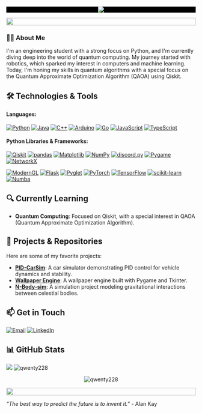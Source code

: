 <!-- Full-width black background with centered GIF -->
<p align="center" style="background-color:black;">
    <img src="https://github.com/user-attachments/assets/783484c2-635e-4bf2-9e67-55814118b613">
</p>
<!-- section line-->
<img src="https://i.imgur.com/dBaSKWF.gif" height="20" width="100%">

### 🧑‍💻 About Me
I'm an engineering student with a strong focus on Python, and I'm currently diving deep into the world of quantum computing. My journey started with robotics, which sparked my interest in computers and machine learning. Today, I'm honing my skills in quantum algorithms with a special focus on the Quantum Approximate Optimization Algorithm (QAOA) using Qiskit.

## 🛠️ Technologies & Tools
#### **Languages:**
[![Python](https://img.shields.io/badge/Python-3776AB?style=flat-square&logo=python&logoColor=white)](https://www.python.org/)
[![Java](https://img.shields.io/badge/Java-%23ED8B00.svg?style=flat-square&logo=openjdk&logoColor=white)](https://www.java.com/)
[![C++](https://img.shields.io/badge/C%2B%2B-00599C?style=flat-square&logo=c%2B%2B&logoColor=white)](https://isocpp.org/)
[![Arduino](https://img.shields.io/badge/Arduino-00979D?style=flat-square&logo=arduino&logoColor=white)](https://www.arduino.cc/)
[![Go](https://img.shields.io/badge/Go-00ADD8?style=flat-square&logo=go&logoColor=white)](https://golang.org/)
[![JavaScript](https://img.shields.io/badge/JavaScript-F7DF1E?style=flat-square&logo=javascript&logoColor=black)](https://developer.mozilla.org/en-US/docs/Web/JavaScript)
[![TypeScript](https://img.shields.io/badge/TypeScript-3178C6?style=flat-square&logo=typescript&logoColor=white)](https://www.typescriptlang.org/)

#### **Python Libraries & Frameworks:**
[![Qiskit](https://img.shields.io/badge/Qiskit-5A2E81?style=flat-square&logo=qiskit&logoColor=white)](https://qiskit.org/)
[![pandas](https://img.shields.io/badge/pandas-150458?style=flat-square&logo=pandas&logoColor=white)](https://pandas.pydata.org/)
[![Matplotlib](https://img.shields.io/badge/Matplotlib-003C71?style=flat-square&logo=matplotlib&logoColor=white)](https://matplotlib.org/) 
[![NumPy](https://img.shields.io/badge/NumPy-013243?style=flat-square&logo=numpy&logoColor=white)](https://numpy.org/)
[![discord.py](https://img.shields.io/badge/discord.py-7289DA?style=flat-square&logo=discord&logoColor=white)](https://discordpy.readthedocs.io/)
[![Pygame](https://img.shields.io/badge/Pygame-6ff031?style=flat-square&logo=pygame&logoColor=white)](https://www.pygame.org/)
[![NetworkX](https://img.shields.io/badge/NetworkX-008000?style=flat-square&logo=networkx&logoColor=white)](https://networkx.github.io/)

[![ModernGL](https://img.shields.io/badge/ModernGL-000000?style=flat-square&logo=modern-gl&logoColor=white)](https://moderngl.com/) 
[![Flask](https://img.shields.io/badge/Flask-000000?style=flat-square&logo=flask&logoColor=white)](https://flask.palletsprojects.com/)
[![Pyglet](https://img.shields.io/badge/Pyglet-ff6666?style=flat-square&logo=pyglet&logoColor=white)](https://pyglet.org/)
[![PyTorch](https://img.shields.io/badge/PyTorch-EE4C2C?style=flat-square&logo=pytorch&logoColor=white)](https://pytorch.org/)
[![TensorFlow](https://img.shields.io/badge/TensorFlow-FF6F00?style=flat-square&logo=tensorflow&logoColor=white)](https://www.tensorflow.org/)
[![scikit-learn](https://img.shields.io/badge/scikit--learn-F7931E?style=flat-square&logo=scikit-learn&logoColor=white)](https://scikit-learn.org/)
[![Numba](https://img.shields.io/badge/Numba-009639?style=flat-square&logo=numba&logoColor=white)](http://numba.pydata.org/)  


## 🔍 Currently Learning
- **Quantum Computing**: Focused on Qiskit, with a special interest in QAOA (Quantum Approximate Optimization Algorithm).

## 🌱 Projects & Repositories
Here are some of my favorite projects:

- **[PID-CarSim](https://github.com/Qwenty228/pid-car-simulator)**: A car simulator demonstrating PID control for vehicle dynamics and stability.
- **[Wallpaper Engine](https://github.com/Qwenty228/Wall-Paper)**: A wallpaper engine built with Pygame and Tkinter.
- **[N-Body-sim](https://github.com/Qwenty228/N-Body-Simulation)**: A simulation project modeling gravitational interactions between celestial bodies.

## 📫 Get in Touch
[![Email](https://img.shields.io/badge/Email-c54133?style=flat-square&logo=gmail&logoColor=white)](mailto:nathan.kittichai@gmail.com)
[![LinkedIn](https://img.shields.io/badge/LinkedIn-0077B5?style=flat-square&logo=linkedin&logoColor=white)](https://www.linkedin.com/in/nathan-kittichaikoonkij/)


## 📊 GitHub Stats
<p>
<img src="https://github-readme-stats.vercel.app/api?username=Qwenty228&show_icons=true&theme=radical" />
<img src="https://github-readme-stats-two-rosy-29.vercel.app/api/top-langs/?username=Qwenty228&layout=donut&show_icons=true&theme=blue-green&count_private=true&include_all_commits=true" alt="qwenty228" />
</p>
<p align="center">
    <img align="center" src="https://github-readme-streak-stats.herokuapp.com/?user=qwenty228&theme=dark" alt="qwenty228" />
</p>

<!-- section line-->
<img src="https://i.imgur.com/dBaSKWF.gif" height="20" width="100%">

*“The best way to predict the future is to invent it.”* - Alan Kay
